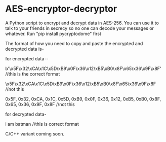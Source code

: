 # AES-encryptor-decryptor
A Python script to encrypt and decrypt data in AES-256. You can use it to talk to your friends in secrecy so no one can decode your messages or whatever.
Run "pip install pycryptodome" first

The format of how you need to copy and paste the encrypted and decrypted data is-

for encrypted data--

b'\x5F\x32\xCA\x1C\x5D\xB9\x0F\x36\x12\xB5\xB0\x8F\x65\x36\x9F\x8F'    //this is the correct format

\x5F\x32\xCA\x1C\x5D\xB9\x0F\x36\x12\xB5\xB0\x8F\x65\x36\x9F\x8F       //not this

0x5F, 0x32, 0xCA, 0x1C, 0x5D, 0xB9, 0x0F, 0x36, 0x12, 0xB5, 0xB0, 0x8F, 0x65, 0x36, 0x9F, 0x8F      //not this

for decrypted data- 

i am batman    //this is correct format

C/C++ variant coming soon.
